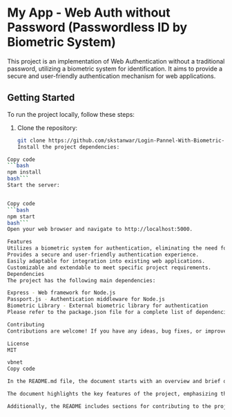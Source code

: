 # My App - Web Auth without Password (Passwordless ID by Biometric System)

This project is an implementation of Web Authentication without a traditional password, utilizing a biometric system for identification. It aims to provide a secure and user-friendly authentication mechanism for web applications.

## Getting Started

To run the project locally, follow these steps:

1. Clone the repository:

   ```bash
   git clone https://github.com/skstanwar/Login-Pannel-With-Biometric-System.git
   Install the project dependencies:
```bash
Copy code
```bash
npm install
bash```
Start the server:


Copy code
```bash
npm start
bash```
Open your web browser and navigate to http://localhost:5000.

Features
Utilizes a biometric system for authentication, eliminating the need for passwords.
Provides a secure and user-friendly authentication experience.
Easily adaptable for integration into existing web applications.
Customizable and extendable to meet specific project requirements.
Dependencies
The project has the following main dependencies:

Express - Web framework for Node.js
Passport.js - Authentication middleware for Node.js
Biometric Library - External biometric library for authentication
Please refer to the package.json file for a complete list of dependencies.

Contributing
Contributions are welcome! If you have any ideas, bug fixes, or improvements, please submit a pull request. For major changes, please open an issue first to discuss the changes.

License
MIT

vbnet
Copy code

In the README.md file, the document starts with an overview and brief description of the project. It provides instructions for getting started, including cloning the repository, installing dependencies using npm, and starting the server. The user is directed to open the web browser and navigate to the localhost URL for accessing the application.

The document highlights the key features of the project, emphasizing the use of a biometric system for authentication and its benefits. It mentions the main dependencies of the project, such as Express, Passport.js, and an external biometric library.

Additionally, the README includes sections for contributing to the project and the license information.

